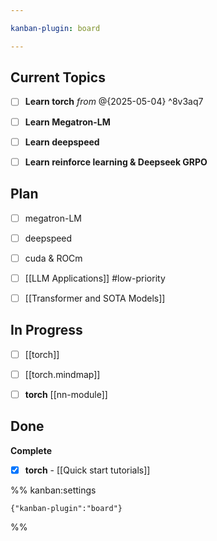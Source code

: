 ```yaml
---

kanban-plugin: board

---
```


## Current Topics

- [ ] **Learn torch** *from* @{2025-05-04} ^8v3aq7
- [ ] **Learn Megatron-LM**
- [ ] **Learn deepspeed**
- [ ] **Learn reinforce learning & Deepseek GRPO**


## Plan

- [ ] megatron-LM
- [ ] deepspeed
- [ ] cuda & ROCm
- [ ] [[LLM Applications]] #low-priority
- [ ] [[Transformer and SOTA Models]]


## In Progress

- [ ] [[torch]]
- [ ] [[torch.mindmap]]
- [ ] **torch** [[nn-module]]


## Done

**Complete**
- [x] **torch** - [[Quick start tutorials]]




%% kanban:settings
```
{"kanban-plugin":"board"}
```
%%